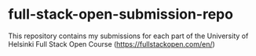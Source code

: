 # full-stack-open-submission-repo
This repository contains my submissions for each part of the University of Helsinki Full Stack Open Course (https://fullstackopen.com/en/)
